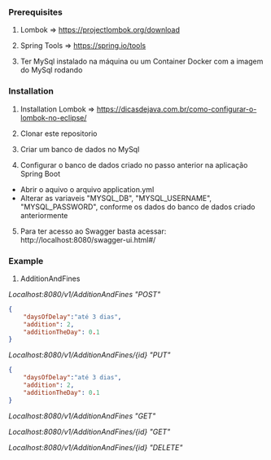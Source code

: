 
### Prerequisites

1. Lombok => https://projectlombok.org/download

2. Spring Tools => https://spring.io/tools

3. Ter MySql instalado na máquina ou um Container Docker com a imagem do MySql rodando

### Installation

1. Installation Lombok => https://dicasdejava.com.br/como-configurar-o-lombok-no-eclipse/

2. Clonar este repositorio

3. Criar um banco de dados no MySql

4. Configurar o banco de dados criado no passo anterior na aplicação Spring Boot

  * Abrir o aquivo o arquivo application.yml
  * Alterar as variaveis "MYSQL_DB", "MYSQL_USERNAME", "MYSQL_PASSWORD", conforme os dados do banco de dados criado anteriormente

5. Para ter acesso ao Swagger basta acessar: http://localhost:8080/swagger-ui.html#/

### Example

1. AdditionAndFines

*Localhost:8080/v1/AdditionAndFines "POST"*
```json
{
    "daysOfDelay":"até 3 dias",
    "addition": 2,
    "additionTheDay": 0.1
}
```
*Localhost:8080/v1/AdditionAndFines/{id} "PUT"*
```json
{
    "daysOfDelay":"até 3 dias",
    "addition": 2,
    "additionTheDay": 0.1
}
```
*Localhost:8080/v1/AdditionAndFines "GET"*

*Localhost:8080/v1/AdditionAndFines/{id} "GET"*

*Localhost:8080/v1/AdditionAndFines/{id} "DELETE"*